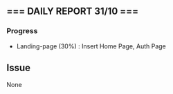 ## === DAILY REPORT 31/10 ===

### Progress

  - Landing-page (30%) : Insert Home Page, Auth Page

## Issue

None
